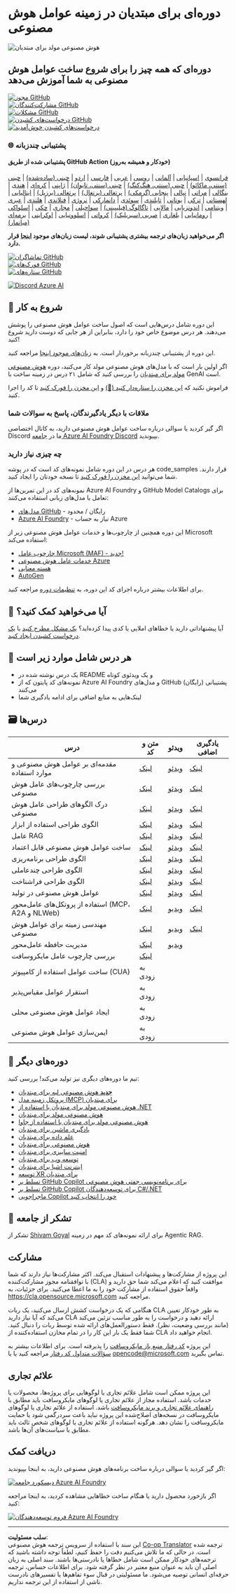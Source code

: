 <!--
CO_OP_TRANSLATOR_METADATA:
{
  "original_hash": "fbe8e2c7026d42ed06780dce1b06fd61",
  "translation_date": "2025-10-03T14:12:03+00:00",
  "source_file": "README.md",
  "language_code": "fa"
}
-->
# دوره‌ای برای مبتدیان در زمینه عوامل هوش مصنوعی

![هوش مصنوعی مولد برای مبتدیان](../../translated_images/repo-thumbnailv2.06f4a48036fde647f6ba4eb19f5651babe59bb30e972748afb349e47725d7601.fa.png)

## دوره‌ای که همه چیز را برای شروع ساخت عوامل هوش مصنوعی به شما آموزش می‌دهد

[![مجوز GitHub](https://img.shields.io/github/license/microsoft/ai-agents-for-beginners.svg)](https://github.com/microsoft/ai-agents-for-beginners/blob/master/LICENSE?WT.mc_id=academic-105485-koreyst)  
[![مشارکت‌کنندگان GitHub](https://img.shields.io/github/contributors/microsoft/ai-agents-for-beginners.svg)](https://GitHub.com/microsoft/ai-agents-for-beginners/graphs/contributors/?WT.mc_id=academic-105485-koreyst)  
[![مشکلات GitHub](https://img.shields.io/github/issues/microsoft/ai-agents-for-beginners.svg)](https://GitHub.com/microsoft/ai-agents-for-beginners/issues/?WT.mc_id=academic-105485-koreyst)  
[![درخواست‌های کشیدن GitHub](https://img.shields.io/github/issues-pr/microsoft/ai-agents-for-beginners.svg)](https://GitHub.com/microsoft/ai-agents-for-beginners/pulls/?WT.mc_id=academic-105485-koreyst)  
[![درخواست‌های کشیدن خوش‌آمدید](https://img.shields.io/badge/PRs-welcome-brightgreen.svg?style=flat-square)](http://makeapullrequest.com?WT.mc_id=academic-105485-koreyst)  

### 🌐 پشتیبانی چندزبانه

#### پشتیبانی شده از طریق GitHub Action (خودکار و همیشه به‌روز)

[فرانسوی](../fr/README.md) | [اسپانیایی](../es/README.md) | [آلمانی](../de/README.md) | [روسی](../ru/README.md) | [عربی](../ar/README.md) | [فارسی](./README.md) | [اردو](../ur/README.md) | [چینی (ساده‌شده)](../zh/README.md) | [چینی (سنتی، ماکائو)](../mo/README.md) | [چینی (سنتی، هنگ‌کنگ)](../hk/README.md) | [چینی (سنتی، تایوان)](../tw/README.md) | [ژاپنی](../ja/README.md) | [کره‌ای](../ko/README.md) | [هندی](../hi/README.md) | [بنگالی](../bn/README.md) | [مراتی](../mr/README.md) | [نپالی](../ne/README.md) | [پنجابی (گرمکی)](../pa/README.md) | [پرتغالی (پرتغال)](../pt/README.md) | [پرتغالی (برزیل)](../br/README.md) | [ایتالیایی](../it/README.md) | [لهستانی](../pl/README.md) | [ترکی](../tr/README.md) | [یونانی](../el/README.md) | [تایلندی](../th/README.md) | [سوئدی](../sv/README.md) | [دانمارکی](../da/README.md) | [نروژی](../no/README.md) | [فنلاندی](../fi/README.md) | [هلندی](../nl/README.md) | [عبری](../he/README.md) | [ویتنامی](../vi/README.md) | [اندونزیایی](../id/README.md) | [مالایی](../ms/README.md) | [تاگالوگ (فیلیپینی)](../tl/README.md) | [سواحیلی](../sw/README.md) | [مجاری](../hu/README.md) | [چکی](../cs/README.md) | [اسلواکی](../sk/README.md) | [رومانیایی](../ro/README.md) | [بلغاری](../bg/README.md) | [صربی (سیریلیک)](../sr/README.md) | [کرواتی](../hr/README.md) | [اسلوونیایی](../sl/README.md) | [اوکراینی](../uk/README.md) | [برمه‌ای (میانمار)](../my/README.md)

**اگر می‌خواهید زبان‌های ترجمه بیشتری پشتیبانی شوند، لیست زبان‌های موجود [اینجا](https://github.com/Azure/co-op-translator/blob/main/getting_started/supported-languages.md) قرار دارد.**

[![تماشاگران GitHub](https://img.shields.io/github/watchers/microsoft/ai-agents-for-beginners.svg?style=social&label=Watch)](https://GitHub.com/microsoft/ai-agents-for-beginners/watchers/?WT.mc_id=academic-105485-koreyst)  
[![فورک‌های GitHub](https://img.shields.io/github/forks/microsoft/ai-agents-for-beginners.svg?style=social&label=Fork)](https://GitHub.com/microsoft/ai-agents-for-beginners/network/?WT.mc_id=academic-105485-koreyst)  
[![ستاره‌های GitHub](https://img.shields.io/github/stars/microsoft/ai-agents-for-beginners.svg?style=social&label=Star)](https://GitHub.com/microsoft/ai-agents-for-beginners/stargazers/?WT.mc_id=academic-105485-koreyst)  

[![Discord Azure AI](https://dcbadge.limes.pink/api/server/kzRShWzttr)](https://discord.gg/kzRShWzttr)

## 🌱 شروع به کار

این دوره شامل درس‌هایی است که اصول ساخت عوامل هوش مصنوعی را پوشش می‌دهند. هر درس موضوع خاص خود را دارد، بنابراین از هر جایی که دوست دارید شروع کنید!

این دوره از پشتیبانی چندزبانه برخوردار است. به [زبان‌های موجود اینجا](../..) مراجعه کنید.

اگر اولین بار است که با مدل‌های هوش مصنوعی مولد کار می‌کنید، دوره [هوش مصنوعی مولد برای مبتدیان](https://aka.ms/genai-beginners) را بررسی کنید که شامل ۲۱ درس در زمینه ساخت با GenAI است.

فراموش نکنید که [این مخزن را ستاره‌دار کنید (🌟)](https://docs.github.com/en/get-started/exploring-projects-on-github/saving-repositories-with-stars?WT.mc_id=academic-105485-koreyst) و [این مخزن را فورک کنید](https://github.com/microsoft/ai-agents-for-beginners/fork) تا کد را اجرا کنید.

### ملاقات با دیگر یادگیرندگان، پاسخ به سوالات شما

اگر گیر کردید یا سوالی درباره ساخت عوامل هوش مصنوعی دارید، به کانال اختصاصی Discord ما در [جامعه Azure AI Foundry Discord](https://aka.ms/ai-agents/discord) بپیوندید.

### چه چیزی نیاز دارید

هر درس در این دوره شامل نمونه‌های کد است که در پوشه code_samples قرار دارند. شما می‌توانید [این مخزن را فورک کنید](https://github.com/microsoft/ai-agents-for-beginners/fork) تا نسخه خودتان را ایجاد کنید.

نمونه‌های کد در این تمرین‌ها از Azure AI Foundry و GitHub Model Catalogs برای تعامل با مدل‌های زبانی استفاده می‌کنند:

- [مدل‌های GitHub](https://aka.ms/ai-agents-beginners/github-models) - رایگان / محدود  
- [Azure AI Foundry](https://aka.ms/ai-agents-beginners/ai-foundry) - نیاز به حساب Azure  

این دوره همچنین از چارچوب‌ها و خدمات عوامل هوش مصنوعی زیر از Microsoft استفاده می‌کند:

- [چارچوب عامل Microsoft (MAF) - جدید!](https://aka.ms/ai-agents-beginners/agent-framewrok)  
- [خدمات عامل هوش مصنوعی Azure](https://aka.ms/ai-agents-beginners/ai-agent-service)  
- [هسته معنایی](https://aka.ms/ai-agents-beginners/semantic-kernel)  
- [AutoGen](https://aka.ms/ai-agents/autogen)  

برای اطلاعات بیشتر درباره اجرای کد این دوره، به [تنظیمات دوره](./00-course-setup/README.md) مراجعه کنید.

## 🙏 آیا می‌خواهید کمک کنید؟

آیا پیشنهاداتی دارید یا خطاهای املایی یا کدی پیدا کرده‌اید؟ [یک مشکل مطرح کنید](https://github.com/microsoft/ai-agents-for-beginners/issues?WT.mc_id=academic-105485-koreyst) یا [یک درخواست کشیدن ایجاد کنید](https://github.com/microsoft/ai-agents-for-beginners/pulls?WT.mc_id=academic-105485-koreyst).

## 📂 هر درس شامل موارد زیر است

- یک درس نوشته شده در README و یک ویدئوی کوتاه  
- نمونه‌های کد پایتون که از Azure AI Foundry و مدل‌های GitHub (رایگان) پشتیبانی می‌کنند  
- لینک‌هایی به منابع اضافی برای ادامه یادگیری شما  

## 🗃️ درس‌ها

| **درس**                                     | **متن و کد**                                      | **ویدئو**                                                  | **یادگیری اضافی**                                                                     |
|---------------------------------------------|--------------------------------------------------|------------------------------------------------------------|----------------------------------------------------------------------------------------|
| مقدمه‌ای بر عوامل هوش مصنوعی و موارد استفاده | [لینک](./01-intro-to-ai-agents/README.md)        | [ویدئو](https://youtu.be/3zgm60bXmQk?si=z8QygFvYQv-9WtO1)  | [لینک](https://aka.ms/ai-agents-beginners/collection?WT.mc_id=academic-105485-koreyst) |
| بررسی چارچوب‌های عامل هوش مصنوعی            | [لینک](./02-explore-agentic-frameworks/README.md)| [ویدئو](https://youtu.be/ODwF-EZo_O8?si=Vawth4hzVaHv-u0H)  | [لینک](https://aka.ms/ai-agents-beginners/collection?WT.mc_id=academic-105485-koreyst) |
| درک الگوهای طراحی عامل هوش مصنوعی           | [لینک](./03-agentic-design-patterns/README.md)   | [ویدئو](https://youtu.be/m9lM8qqoOEA?si=BIzHwzstTPL8o9GF)  | [لینک](https://aka.ms/ai-agents-beginners/collection?WT.mc_id=academic-105485-koreyst) |
| الگوی طراحی استفاده از ابزار                | [لینک](./04-tool-use/README.md)                  | [ویدئو](https://youtu.be/vieRiPRx-gI?si=2z6O2Xu2cu_Jz46N)  | [لینک](https://aka.ms/ai-agents-beginners/collection?WT.mc_id=academic-105485-koreyst) |
| عامل RAG                                     | [لینک](./05-agentic-rag/README.md)               | [ویدئو](https://youtu.be/WcjAARvdL7I?si=gKPWsQpKiIlDH9A3)  | [لینک](https://aka.ms/ai-agents-beginners/collection?WT.mc_id=academic-105485-koreyst) |
| ساخت عوامل هوش مصنوعی قابل اعتماد            | [لینک](./06-building-trustworthy-agents/README.md)| [ویدئو](https://youtu.be/iZKkMEGBCUQ?si=jZjpiMnGFOE9L8OK ) | [لینک](https://aka.ms/ai-agents-beginners/collection?WT.mc_id=academic-105485-koreyst) |
| الگوی طراحی برنامه‌ریزی                      | [لینک](./07-planning-design/README.md)           | [ویدئو](https://youtu.be/kPfJ2BrBCMY?si=6SC_iv_E5-mzucnC)  | [لینک](https://aka.ms/ai-agents-beginners/collection?WT.mc_id=academic-105485-koreyst) |
| الگوی طراحی چندعاملی                        | [لینک](./08-multi-agent/README.md)               | [ویدئو](https://youtu.be/V6HpE9hZEx0?si=rMgDhEu7wXo2uo6g)  | [لینک](https://aka.ms/ai-agents-beginners/collection?WT.mc_id=academic-105485-koreyst) |
| الگوی طراحی فراشناخت                        | [لینک](./09-metacognition/README.md)             | [ویدئو](https://youtu.be/His9R6gw6Ec?si=8gck6vvdSNCt6OcF)  | [لینک](https://aka.ms/ai-agents-beginners/collection?WT.mc_id=academic-105485-koreyst) |
| عوامل هوش مصنوعی در تولید                   | [لینک](./10-ai-agents-production/README.md)      | [ویدئو](https://youtu.be/l4TP6IyJxmQ?si=31dnhexRo6yLRJDl)  | [لینک](https://aka.ms/ai-agents-beginners/collection?WT.mc_id=academic-105485-koreyst) |
| استفاده از پروتکل‌های عامل‌محور (MCP، A2A و NLWeb) | [لینک](./11-agentic-protocols/README.md)           | [ویدیو](https://youtu.be/X-Dh9R3Opn8)                                 | [لینک](https://aka.ms/ai-agents-beginners/collection?WT.mc_id=academic-105485-koreyst) |
| مهندسی زمینه برای عوامل هوش مصنوعی            | [لینک](./12-context-engineering/README.md)         | [ویدیو](https://youtu.be/F5zqRV7gEag)                                 | [لینک](https://aka.ms/ai-agents-beginners/collection?WT.mc_id=academic-105485-koreyst) |
| مدیریت حافظه عامل‌محور                      | [لینک](./13-agent-memory/README.md)     |      [ویدیو](https://youtu.be/QrYbHesIxpw?si=vZkVwKrQ4ieCcIPx)                                                      |                                                                                        |
| بررسی چارچوب عامل مایکروسافت                         | [لینک](./14-microsoft-agent-framework/README.md)                            |                                                            |                                                                                        |
| ساخت عوامل استفاده از کامپیوتر (CUA)           | به زودی                            |                                                            |                                                                                        |
| استقرار عوامل مقیاس‌پذیر                    | به زودی                            |                                                            |                                                                                        |
| ایجاد عوامل هوش مصنوعی محلی                     | به زودی                               |                                                            |                                                                                        |
| ایمن‌سازی عوامل هوش مصنوعی                           | به زودی                               |                                                            |                                                                                        |

## 🎒 دوره‌های دیگر

تیم ما دوره‌های دیگری نیز تولید می‌کند! بررسی کنید:

- [**جدید** هوش مصنوعی لبه برای مبتدیان](https://github.com/microsoft/edgeai-for-beginners?WT.mc_id=academic-105485-koreyst)
- [پروتکل زمینه مدل (MCP) برای مبتدیان](https://github.com/microsoft/mcp-for-beginners?WT.mc_id=academic-105485-koreyst)
- [هوش مصنوعی مولد برای مبتدیان با استفاده از .NET](https://github.com/microsoft/Generative-AI-for-beginners-dotnet?WT.mc_id=academic-105485-koreyst)
- [هوش مصنوعی مولد برای مبتدیان](https://github.com/microsoft/generative-ai-for-beginners?WT.mc_id=academic-105485-koreyst)
- [هوش مصنوعی مولد برای مبتدیان با استفاده از جاوا](https://github.com/microsoft/generative-ai-for-beginners-java?WT.mc_id=academic-105485-koreyst)
- [یادگیری ماشین برای مبتدیان](https://aka.ms/ml-beginners?WT.mc_id=academic-105485-koreyst)
- [علم داده برای مبتدیان](https://aka.ms/datascience-beginners?WT.mc_id=academic-105485-koreyst)
- [هوش مصنوعی برای مبتدیان](https://aka.ms/ai-beginners?WT.mc_id=academic-105485-koreyst)
- [امنیت سایبری برای مبتدیان](https://github.com/microsoft/Security-101??WT.mc_id=academic-96948-sayoung)
- [توسعه وب برای مبتدیان](https://aka.ms/webdev-beginners?WT.mc_id=academic-105485-koreyst)
- [اینترنت اشیا برای مبتدیان](https://aka.ms/iot-beginners?WT.mc_id=academic-105485-koreyst)
- [توسعه XR برای مبتدیان](https://github.com/microsoft/xr-development-for-beginners?WT.mc_id=academic-105485-koreyst)
- [تسلط بر GitHub Copilot برای برنامه‌نویسی جفتی هوش مصنوعی](https://aka.ms/GitHubCopilotAI?WT.mc_id=academic-105485-koreyst)
- [تسلط بر GitHub Copilot برای توسعه‌دهندگان C#/.NET](https://github.com/microsoft/mastering-github-copilot-for-dotnet-csharp-developers?WT.mc_id=academic-105485-koreyst)
- [ماجراجویی Copilot خود را انتخاب کنید](https://github.com/microsoft/CopilotAdventures?WT.mc_id=academic-105485-koreyst)

## 🌟 تشکر از جامعه

تشکر از [Shivam Goyal](https://www.linkedin.com/in/shivam2003/) برای ارائه نمونه‌های کد مهم در زمینه Agentic RAG.

## مشارکت

این پروژه از مشارکت‌ها و پیشنهادات استقبال می‌کند. اکثر مشارکت‌ها نیاز دارند که شما با توافقنامه مجوز مشارکت‌کننده (CLA) موافقت کنید که اعلام می‌کند شما حق دارید و واقعاً حقوق استفاده از مشارکت خود را به ما اعطا می‌کنید. برای جزئیات، به <https://cla.opensource.microsoft.com> مراجعه کنید.

هنگامی که یک درخواست کشش ارسال می‌کنید، یک ربات CLA به طور خودکار تعیین می‌کند که آیا نیاز دارید CLA ارائه دهید و درخواست را به طور مناسب تزئین می‌کند (مانند بررسی وضعیت، نظر). فقط دستورالعمل‌های ارائه شده توسط ربات را دنبال کنید. شما فقط یک بار این کار را در تمام مخازن استفاده‌کننده از CLA انجام خواهید داد.

این پروژه [کد رفتار منبع باز مایکروسافت](https://opensource.microsoft.com/codeofconduct/) را پذیرفته است.
برای اطلاعات بیشتر به [سؤالات متداول کد رفتار](https://opensource.microsoft.com/codeofconduct/faq/) مراجعه کنید یا با [opencode@microsoft.com](mailto:opencode@microsoft.com) تماس بگیرید.

## علائم تجاری

این پروژه ممکن است شامل علائم تجاری یا لوگوهایی برای پروژه‌ها، محصولات یا خدمات باشد. استفاده مجاز از علائم تجاری یا لوگوهای مایکروسافت باید مطابق با [راهنمای علائم تجاری و برند مایکروسافت](https://www.microsoft.com/legal/intellectualproperty/trademarks/usage/general) باشد.
استفاده از علائم تجاری یا لوگوهای مایکروسافت در نسخه‌های اصلاح‌شده این پروژه نباید باعث سردرگمی شود یا حمایت مایکروسافت را نشان دهد.
هرگونه استفاده از علائم تجاری یا لوگوهای شخص ثالث باید مطابق با سیاست‌های آن‌ها باشد.

## دریافت کمک

اگر گیر کردید یا سوالی درباره ساخت برنامه‌های هوش مصنوعی دارید، به اینجا بپیوندید:

[![دیسکورد جامعه Azure AI Foundry](https://img.shields.io/badge/Discord-Azure_AI_Foundry_Community_Discord-blue?style=for-the-badge&logo=discord&color=5865f2&logoColor=fff)](https://aka.ms/foundry/discord)

اگر بازخورد محصول دارید یا هنگام ساخت خطاهایی مشاهده کردید، به اینجا مراجعه کنید:

[![فروم توسعه‌دهندگان Azure AI Foundry](https://img.shields.io/badge/GitHub-Azure_AI_Foundry_Developer_Forum-blue?style=for-the-badge&logo=github&color=000000&logoColor=fff)](https://aka.ms/foundry/forum)

---

**سلب مسئولیت**:  
این سند با استفاده از سرویس ترجمه هوش مصنوعی [Co-op Translator](https://github.com/Azure/co-op-translator) ترجمه شده است. در حالی که ما تلاش می‌کنیم دقت را حفظ کنیم، لطفاً توجه داشته باشید که ترجمه‌های خودکار ممکن است شامل خطاها یا نادرستی‌ها باشند. سند اصلی به زبان اصلی آن باید به عنوان منبع معتبر در نظر گرفته شود. برای اطلاعات حساس، ترجمه حرفه‌ای انسانی توصیه می‌شود. ما مسئولیتی در قبال سوء تفاهم‌ها یا تفسیرهای نادرست ناشی از استفاده از این ترجمه نداریم.